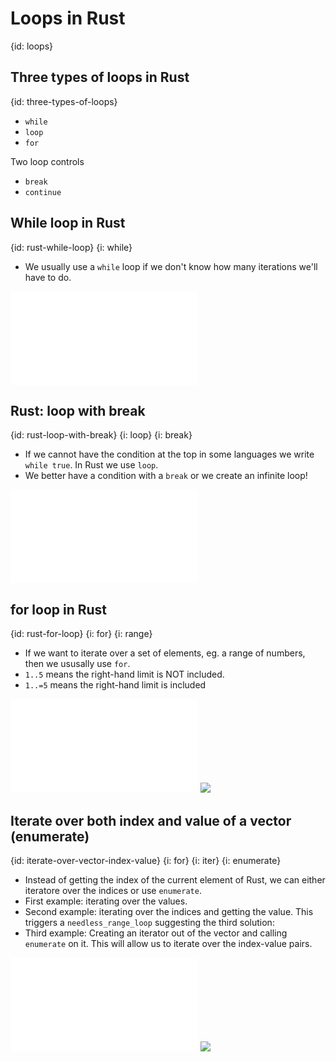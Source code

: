 # Loops in Rust
{id: loops}

## Three types of loops in Rust
{id: three-types-of-loops}

* `while`
* `loop`
* `for`

Two loop controls

* `break`
* `continue`

## While loop in Rust
{id: rust-while-loop}
{i: while}

* We usually use a `while` loop if we don't know how many iterations we'll have to do.

![](examples/loops/while-loop/src/main.rs)

## Rust: loop with break
{id: rust-loop-with-break}
{i: loop}
{i: break}

* If we cannot have the condition at the top in some languages we write `while true`. In Rust we use `loop`.
* We better have a condition with a `break` or we create an infinite loop!

![](examples/loops/loop-loop/src/main.rs)

## for loop in Rust
{id: rust-for-loop}
{i: for}
{i: range}

* If we want to iterate over a set of elements, eg. a range of numbers, then we ususally use `for`.
* `1..5` means the right-hand limit is NOT included.
* `1..=5` means the right-hand limit is included

![](examples/loops/for-loop/src/main.rs)
![](examples/loops/for-loop/out.out)


## Iterate over both index and value of a vector (enumerate)
{id: iterate-over-vector-index-value}
{i: for}
{i: iter}
{i: enumerate}

* Instead of getting the index of the current element of Rust, we can either iteratore over the indices or use `enumerate`.
* First example: iterating over the values.
* Second example: iterating over the indices and getting the value. This triggers a `needless_range_loop` suggesting the third solution:
* Third example: Creating an iterator out of the vector and calling `enumerate` on it. This will allow us to iterate over the index-value pairs.

![](examples/loops/enumerate/src/main.rs)
![](examples/loops/enumerate/out.out)


